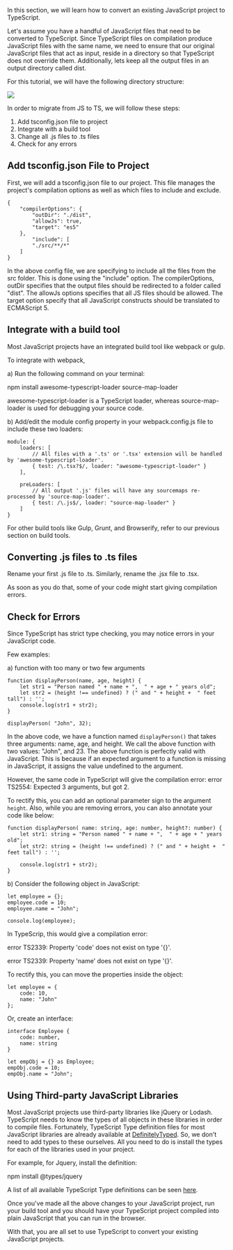 In this section, we will learn how to convert an existing JavaScript project to TypeScript.

Let's assume you have a handful of JavaScript files that need to be converted to TypeScript. Since TypeScript files on compilation produce JavaScript files with the same name, we need to ensure that our original JavaScript files that act as input, reside in a directory so that TypeScript does not override them. Additionally, lets keep all the output files in an output directory called dist.

For this tutorial, we will have the following directory structure:

[![](https://www.tutorialsteacher.com/Content/images/typescript/proj-structure.png)](https://www.tutorialsteacher.com/Content/images/typescript/proj-structure.png)

In order to migrate from JS to TS, we will follow these steps:

1.  Add tsconfig.json file to project
2.  Integrate with a build tool
3.  Change all .js files to .ts files
4.  Check for any errors

## Add tsconfig.json File to Project

First, we will add a tsconfig.json file to our project. This file manages the project's compilation options as well as which files to include and exclude.

    {
        "compilerOptions": {
            "outDir": "./dist",
            "allowJs": true,
            "target": "es5"
        },
            "include": [
            "./src/**/*"
        ]
    }
    

In the above config file, we are specifying to include all the files from the src folder. This is done using the "include" option. The compilerOptions, outDir specifies that the output files should be redirected to a folder called "dist". The allowJs options specifies that all JS files should be allowed. The target option specify that all JavaScript constructs should be translated to ECMAScript 5.

## Integrate with a build tool

Most JavaScript projects have an integrated build tool like webpack or gulp.

To integrate with webpack,

a) Run the following command on your terminal:

npm install awesome-typescript-loader source-map-loader

awesome-typescript-loader is a TypeScript loader, whereas source-map-loader is used for debugging your source code.

b) Add/edit the module config property in your webpack.config.js file to include these two loaders:

    module: {
        loaders: [
            // All files with a '.ts' or '.tsx' extension will be handled by 'awesome-typescript-loader'.
            { test: /\.tsx?$/, loader: "awesome-typescript-loader" }
        ],
    
        preLoaders: [
            // All output '.js' files will have any sourcemaps re-processed by 'source-map-loader'.
            { test: /\.js$/, loader: "source-map-loader" }
        ]
    }
    

For other build tools like Gulp, Grunt, and Browserify, refer to our previous section on build tools.

## Converting .js files to .ts files

Rename your first .js file to .ts. Similarly, rename the .jsx file to .tsx.

As soon as you do that, some of your code might start giving compilation errors.

## Check for Errors

Since TypeScript has strict type checking, you may notice errors in your JavaScript code.

Few examples:

a) function with too many or two few arguments

    function displayPerson(name, age, height) {
        let str1 = "Person named " + name + ",  " + age + " years old";
        let str2 = (height !== undefined) ? (" and " + height +  " feet tall") : '';
        console.log(str1 + str2);
    }
    
    displayPerson( "John", 32);
    

In the above code, we have a function named `displayPerson()` that takes three arguments: name, age, and height. We call the above function with two values: "John", and 23. The above function is perfectly valid with JavaScript. This is because if an expected argument to a function is missing in JavaScript, it assigns the value undefined to the argument.

However, the same code in TypeScript will give the compilation error: error TS2554: Expected 3 arguments, but got 2.

To rectify this, you can add an optional parameter sign to the argument `height`. Also, while you are removing errors, you can also annotate your code like below:

    function displayPerson( name: string, age: number, height?: number) {
        let str1: string = "Person named " + name + ",  " + age + " years old";
        let str2: string = (height !== undefined) ? (" and " + height +  " feet tall") : '';
        
        console.log(str1 + str2);
    }
    

b) Consider the following object in JavaScript:

    let employee = {};
    employee.code = 10;
    employee.name = "John";
    
    console.log(employee);
    

In TypeScrip, this would give a compilation error:

error TS2339: Property 'code' does not exist on type '{}'.

error TS2339: Property 'name' does not exist on type '{}'.

To rectify this, you can move the properties inside the object:

    let employee = {
        code: 10,
        name: "John"
    };
    

Or, create an interface:

    interface Employee {
        code: number,
        name: string
    }
    
    let empObj = {} as Employee;
    empObj.code = 10;
    empObj.name = "John";
    

## Using Third-party JavaScript Libraries

Most JavaScript projects use third-party libraries like jQuery or Lodash. TypeScript needs to know the types of all objects in these libraries in order to compile files. Fortunately, TypeScript Type definition files for most JavaScript libraries are already available at [DefinitelyTyped](https://github.com/DefinitelyTyped/DefinitelyTyped). So, we don't need to add types to these ourselves. All you need to do is install the types for each of the libraries used in your project.

For example, for Jquery, install the definition:

npm install @types/jquery

A list of all available TypeScript Type definitions can be seen [here](https://www.npmjs.com/~types).

Once you've made all the above changes to your JavaScript project, run your build tool and you should have your TypeScript project compiled into plain JavaScript that you can run in the browser.

With that, you are all set to use TypeScript to convert your existing JavaScript projects.